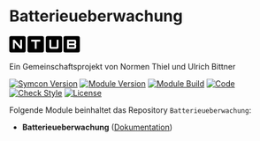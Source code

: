 # Batterieueberwachung

[![Image](imgs/ntub_logo.png)](https://github.com/ubittner/)  

Ein Gemeinschaftsprojekt von Normen Thiel und Ulrich Bittner

[![Symcon Version](https://img.shields.io/badge/Symcon_Version-5.2>-red.svg)](https://www.symcon.de/service/dokumentation/entwicklerbereich/sdk-tools/sdk-php/)
[![Module Version](https://img.shields.io/badge/Module_Version-4.00-blue.svg)]()
[![Module Build](https://img.shields.io/badge/Module_Build-18-blue.svg)]()
[![Code](https://img.shields.io/badge/Code-PHP-blue.svg)]()
[![Check Style](https://github.com/ubittner/Batterieueberwachung/workflows/Check%20Style/badge.svg)](https://github.com/ubittner/Batterieueberwachung/actions)
[![License](https://img.shields.io/badge/License-CC%20BY--NC--SA%204.0-green.svg)](https://creativecommons.org/licenses/by-nc-sa/4.0/)

Folgende Module beinhaltet das Repository `Batterieueberwachung`:

- __Batterieueberwachung__ ([Dokumentation](Batterieueberwachung))